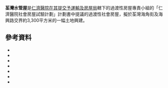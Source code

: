 **荃灣水管屋**是[仁濟醫院在其提交予](https://zh.wikipedia.org/wiki/仁濟醫院_\(香港\) "wikilink")[運輸及房屋局](../Page/運輸及房屋局.md "wikilink")轄下的過渡性房屋專責小組的「仁濟醫院社會房屋試驗計劃」計劃書中提議的過渡性社會房屋，擬於荃灣海角街及海興路交界約3,300平方米的一幅土地興建。

## 參考資料

  -
  -
  -
  -
  -
  -
  -